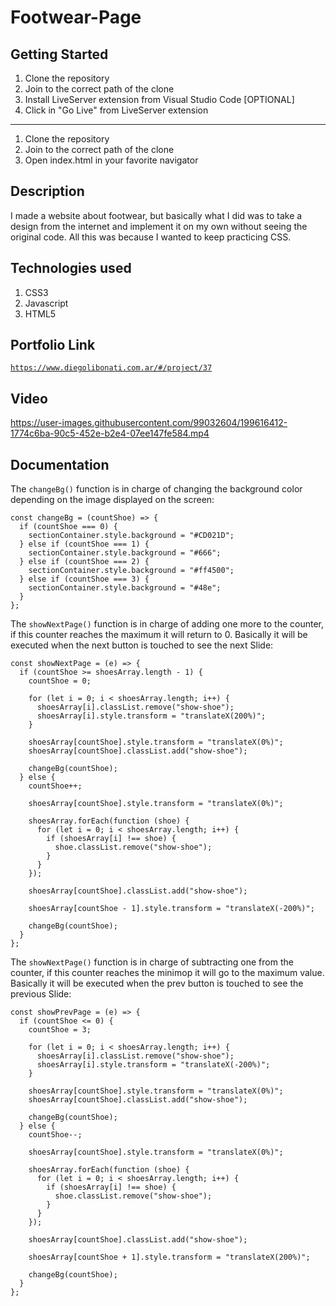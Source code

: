 # Footwear-Page

## Getting Started

1. Clone the repository
2. Join to the correct path of the clone
3. Install LiveServer extension from Visual Studio Code [OPTIONAL]
4. Click in "Go Live" from LiveServer extension

---

1. Clone the repository
2. Join to the correct path of the clone
3. Open index.html in your favorite navigator

## Description

I made a website about footwear, but basically what I did was to take a design from the internet and implement it on my own without seeing the original code. All this was because I wanted to keep practicing CSS.

## Technologies used

1. CSS3
2. Javascript
3. HTML5

## Portfolio Link

[`https://www.diegolibonati.com.ar/#/project/37`](https://www.diegolibonati.com.ar/#/project/37)

## Video

https://user-images.githubusercontent.com/99032604/199616412-1774c6ba-90c5-452e-b2e4-07ee147fe584.mp4

## Documentation

The `changeBg()` function is in charge of changing the background color depending on the image displayed on the screen:

```
const changeBg = (countShoe) => {
  if (countShoe === 0) {
    sectionContainer.style.background = "#CD021D";
  } else if (countShoe === 1) {
    sectionContainer.style.background = "#666";
  } else if (countShoe === 2) {
    sectionContainer.style.background = "#ff4500";
  } else if (countShoe === 3) {
    sectionContainer.style.background = "#48e";
  }
};
```

The `showNextPage()` function is in charge of adding one more to the counter, if this counter reaches the maximum it will return to 0. Basically it will be executed when the next button is touched to see the next Slide:

```
const showNextPage = (e) => {
  if (countShoe >= shoesArray.length - 1) {
    countShoe = 0;

    for (let i = 0; i < shoesArray.length; i++) {
      shoesArray[i].classList.remove("show-shoe");
      shoesArray[i].style.transform = "translateX(200%)";
    }

    shoesArray[countShoe].style.transform = "translateX(0%)";
    shoesArray[countShoe].classList.add("show-shoe");

    changeBg(countShoe);
  } else {
    countShoe++;

    shoesArray[countShoe].style.transform = "translateX(0%)";

    shoesArray.forEach(function (shoe) {
      for (let i = 0; i < shoesArray.length; i++) {
        if (shoesArray[i] !== shoe) {
          shoe.classList.remove("show-shoe");
        }
      }
    });

    shoesArray[countShoe].classList.add("show-shoe");

    shoesArray[countShoe - 1].style.transform = "translateX(-200%)";

    changeBg(countShoe);
  }
};
```

The `showNextPage()` function is in charge of subtracting one from the counter, if this counter reaches the minimop it will go to the maximum value. Basically it will be executed when the prev button is touched to see the previous Slide:

```
const showPrevPage = (e) => {
  if (countShoe <= 0) {
    countShoe = 3;

    for (let i = 0; i < shoesArray.length; i++) {
      shoesArray[i].classList.remove("show-shoe");
      shoesArray[i].style.transform = "translateX(-200%)";
    }

    shoesArray[countShoe].style.transform = "translateX(0%)";
    shoesArray[countShoe].classList.add("show-shoe");

    changeBg(countShoe);
  } else {
    countShoe--;

    shoesArray[countShoe].style.transform = "translateX(0%)";

    shoesArray.forEach(function (shoe) {
      for (let i = 0; i < shoesArray.length; i++) {
        if (shoesArray[i] !== shoe) {
          shoe.classList.remove("show-shoe");
        }
      }
    });

    shoesArray[countShoe].classList.add("show-shoe");

    shoesArray[countShoe + 1].style.transform = "translateX(200%)";

    changeBg(countShoe);
  }
};
```
